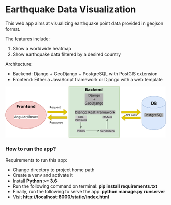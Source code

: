 # Earthquake Data Visualization

This web app aims at visualizing earthquake point data provided in geojson format.

The features include:
1. Show a worldwide heatmap
2. Show earthquake data filtered by a desired country

Architecture:
- Backend: Django + GeoDjango + PostgreSQL with PostGIS extension
- Frontend: Either a JavaScript framework or Django with a web template

![Web app architecture](diagram.png)

### How to run the app?

Requirements to run this app:
   - Change directory to project home path
   - Create a venv and activate it
   - Install **Python >= 3.6**
   - Run the following command on terminal: **pip install requirements.txt**
   - Finally, run the following to serve the app: **python manage.py runserver**
   - Visit **http://localhost:8000/static/index.html**
